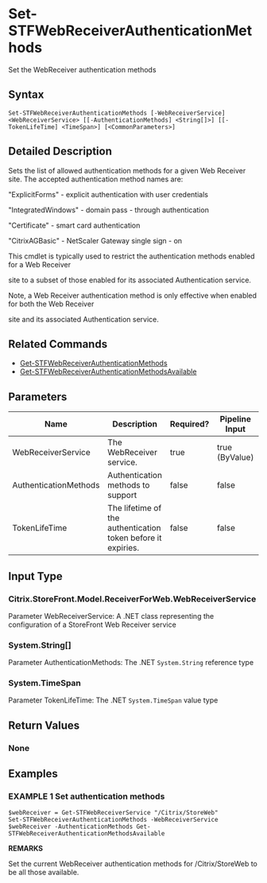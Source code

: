 ﻿# Set-STFWebReceiverAuthenticationMethods

Set the WebReceiver authentication methods

## Syntax

```
Set-STFWebReceiverAuthenticationMethods [-WebReceiverService] <WebReceiverService> [[-AuthenticationMethods] <String[]>] [[-TokenLifeTime] <TimeSpan>] [<CommonParameters>]
```

## Detailed Description

Sets the list of allowed authentication methods for a given Web Receiver site. The accepted authentication method names are:


"ExplicitForms" - explicit authentication with user credentials


"IntegratedWindows" - domain pass - through authentication


"Certificate" - smart card authentication


"CitrixAGBasic" - NetScaler Gateway single sign - on




This cmdlet is typically used to restrict the authentication methods enabled for a Web Receiver


site to a subset of those enabled for its associated Authentication service.




Note, a Web Receiver authentication method is only effective when enabled for both the Web Receiver


site and its associated Authentication service.

## Related Commands

* [Get-STFWebReceiverAuthenticationMethods](./Get-STFWebReceiverAuthenticationMethods)
* [Get-STFWebReceiverAuthenticationMethodsAvailable](./Get-STFWebReceiverAuthenticationMethodsAvailable)

## Parameters

| Name   | Description | Required? | Pipeline Input | Default Value |
| --- | --- | --- | --- | --- |
|WebReceiverService|The WebReceiver service.|true|true (ByValue)| |
|AuthenticationMethods|Authentication methods to support|false|false| |
|TokenLifeTime|The lifetime of the authentication token before it expiries.|false|false| |

## Input Type

### Citrix.StoreFront.Model.ReceiverForWeb.WebReceiverService

Parameter WebReceiverService: A .NET class representing the configuration of a StoreFront Web Receiver service

### System.String[]

Parameter AuthenticationMethods: The .NET `System.String` reference type

### System.TimeSpan

Parameter TokenLifeTime: The .NET `System.TimeSpan` value type

## Return Values

### None

## Examples

### EXAMPLE 1 Set authentication methods

```
$webReceiver = Get-STFWebReceiverService "/Citrix/StoreWeb"
Set-STFWebReceiverAuthenticationMethods -WebReceiverService $webReceiver -AuthenticationMethods Get-STFWebReceiverAuthenticationMethodsAvailable
```

**REMARKS**

Set the current WebReceiver authentication methods for /Citrix/StoreWeb to be all those available.
